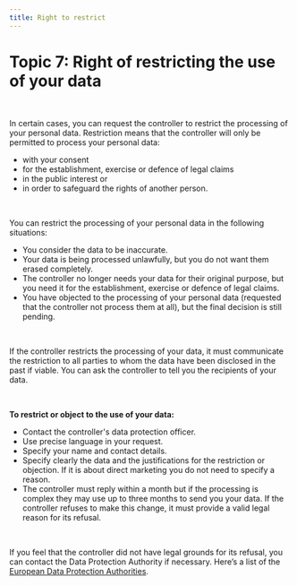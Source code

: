 ```yaml
---
title: Right to restrict
---
```

# Topic 7: Right of restricting the use of your data

&nbsp;

In certain cases, you can request the controller to restrict the processing of your personal data. Restriction means that the controller will only be permitted to process your personal data:

- with your consent
- for the establishment, exercise or defence of legal claims
- in the public interest or
- in order to safeguard the rights of another person.

&nbsp;

You can restrict the processing of your personal data in the following situations:

- You consider the data to be inaccurate.
- Your data is being processed unlawfully, but you do not want them erased completely.
- The controller no longer needs your data for their original purpose, but you need it for the establishment, exercise or defence of legal claims.
- You have objected to the processing of your personal data (requested that the controller not process them at all), but the final decision is still pending.

&nbsp;

If the controller restricts the processing of your data, it must communicate the restriction to all parties to whom the data have been disclosed in the past if viable. You can ask the controller to tell you the recipients of your data.

&nbsp;

**To restrict or object to the use of your data:**

- Contact the controller's data protection officer. 
- Use precise language in your request. 
- Specify your name and contact details. 
- Specify clearly the data and the justifications for the restriction or objection. If it is about direct marketing you do not need to specify a reason. 
- The controller must reply within a month but if the processing is complex they may use up to three months to send you your data. If the controller refuses to make this change, it must provide a valid legal reason for its refusal.

&nbsp;

If you feel that the controller did not have legal grounds for its refusal, you can contact the Data Protection Authority if necessary. Here’s a list of the [European Data Protection Authorities](https://edpb.europa.eu/about-edpb/board/members_en).
